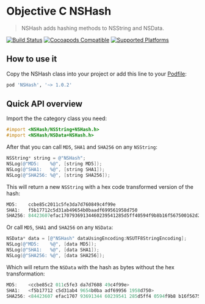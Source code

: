 # Objective C NSHash

> NSHash adds hashing methods to NSString and NSData.

[![Build Status](https://travis-ci.org/jerolimov/NSHash.svg)](https://travis-ci.org/jerolimov/NSHash)
[![Cocoapods Compatible](https://img.shields.io/cocoapods/v/NSHash.svg)](https://cocoapods.org/pods/NSHash)
[![Supported Platforms](https://img.shields.io/cocoapods/p/NSHash.svg?style=flat)](http://cocoadocs.org/docsets/NSHash)

## How to use it

Copy the NSHash class into your project or add this line to your [Podfile](http://cocoapods.org/):

```ruby
pod 'NSHash', '~> 1.0.2'
```

## Quick API overview

Import the the category class you need:

```objectivec
#import <NSHash/NSString+NSHash.h>
#import <NSHash/NSData+NSHash.h>
```

After that you can call `MD5`, `SHA1` and `SHA256` on any `NSString`:

```objectivec
NSString* string = @"NSHash";
NSLog(@"MD5:    %@", [string MD5]);
NSLog(@"SHA1:   %@", [string SHA1]);
NSLog(@"SHA256: %@", [string SHA256]);
```

This will return a new `NSString` with a hex code transformed version of the hash:

```objectivec
MD5:    ccbe85c2011c5fe3da7d760849c4f99e
SHA1:   f5b17712c5d31ab49654b0baadf699561958d750
SHA256: 84423607efac17079369134460239541285d5ff40594f9b8b16f567500162d2e
```

Or call `MD5`, `SHA1` and `SHA256` on any `NSData`:

```objectivec
NSData* data = [@"NSHash" dataUsingEncoding:NSUTF8StringEncoding];
NSLog(@"MD5:    %@", [data MD5]);
NSLog(@"SHA1:   %@", [data SHA1]);
NSLog(@"SHA256: %@", [data SHA256]);
```

Which will return the `NSData` with the hash as bytes without the hex transformation:

```objectivec
MD5:    <ccbe85c2 011c5fe3 da7d7608 49c4f99e>
SHA1:   <f5b17712 c5d31ab4 9654b0ba adf69956 1958d750>
SHA256: <84423607 efac1707 93691344 60239541 285d5ff4 0594f9b8 b16f5675 00162d2e>
```
